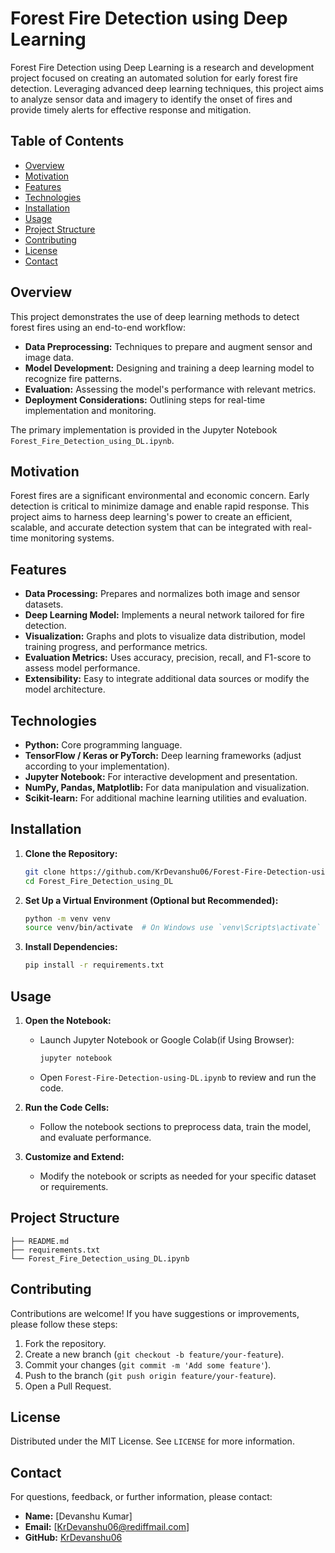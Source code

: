 # Forest Fire Detection using Deep Learning

Forest Fire Detection using Deep Learning is a research and development project focused on creating an automated solution for early forest fire detection. Leveraging advanced deep learning techniques, this project aims to analyze sensor data and imagery to identify the onset of fires and provide timely alerts for effective response and mitigation.

## Table of Contents

- [Overview](#overview)
- [Motivation](#motivation)
- [Features](#features)
- [Technologies](#technologies)
- [Installation](#installation)
- [Usage](#usage)
- [Project Structure](#project-structure)
- [Contributing](#contributing)
- [License](#license)
- [Contact](#contact)

## Overview

This project demonstrates the use of deep learning methods to detect forest fires using an end-to-end workflow:
- **Data Preprocessing:** Techniques to prepare and augment sensor and image data.
- **Model Development:** Designing and training a deep learning model to recognize fire patterns.
- **Evaluation:** Assessing the model's performance with relevant metrics.
- **Deployment Considerations:** Outlining steps for real-time implementation and monitoring.

The primary implementation is provided in the Jupyter Notebook `Forest_Fire_Detection_using_DL.ipynb`.

## Motivation

Forest fires are a significant environmental and economic concern. Early detection is critical to minimize damage and enable rapid response. This project aims to harness deep learning's power to create an efficient, scalable, and accurate detection system that can be integrated with real-time monitoring systems.

## Features

- **Data Processing:** Prepares and normalizes both image and sensor datasets.
- **Deep Learning Model:** Implements a neural network tailored for fire detection.
- **Visualization:** Graphs and plots to visualize data distribution, model training progress, and performance metrics.
- **Evaluation Metrics:** Uses accuracy, precision, recall, and F1-score to assess model performance.
- **Extensibility:** Easy to integrate additional data sources or modify the model architecture.

## Technologies

- **Python:** Core programming language.
- **TensorFlow / Keras or PyTorch:** Deep learning frameworks (adjust according to your implementation).
- **Jupyter Notebook:** For interactive development and presentation.
- **NumPy, Pandas, Matplotlib:** For data manipulation and visualization.
- **Scikit-learn:** For additional machine learning utilities and evaluation.

## Installation

1. **Clone the Repository:**
   ```bash
   git clone https://github.com/KrDevanshu06/Forest-Fire-Detection-using-DL.git
   cd Forest_Fire_Detection_using_DL
   ```

2. **Set Up a Virtual Environment (Optional but Recommended):**
   ```bash
   python -m venv venv
   source venv/bin/activate  # On Windows use `venv\Scripts\activate`
   ```

3. **Install Dependencies:**
   ```bash
   pip install -r requirements.txt
   ```
   
## Usage

1. **Open the Notebook:**
   - Launch Jupyter Notebook or Google Colab(if Using Browser):
     ```bash
     jupyter notebook
     ```
   - Open `Forest-Fire-Detection-using-DL.ipynb` to review and run the code.

2. **Run the Code Cells:**
   - Follow the notebook sections to preprocess data, train the model, and evaluate performance.

3. **Customize and Extend:**
   - Modify the notebook or scripts as needed for your specific dataset or requirements.

## Project Structure

```plaintext
├── README.md
├── requirements.txt
└── Forest_Fire_Detection_using_DL.ipynb
```

## Contributing

Contributions are welcome! If you have suggestions or improvements, please follow these steps:
1. Fork the repository.
2. Create a new branch (`git checkout -b feature/your-feature`).
3. Commit your changes (`git commit -m 'Add some feature'`).
4. Push to the branch (`git push origin feature/your-feature`).
5. Open a Pull Request.

## License

Distributed under the MIT License. See `LICENSE` for more information.

## Contact

For questions, feedback, or further information, please contact:
- **Name:** [Devanshu Kumar]
- **Email:** [KrDevanshu06@rediffmail.com]
- **GitHub:** [KrDevanshu06](https://github.com/KrDevanshu06)
